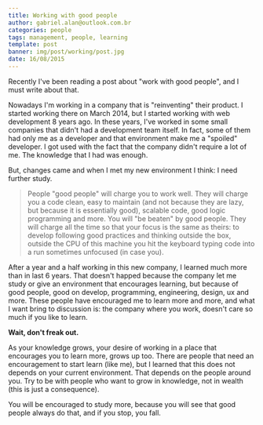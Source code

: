 ```yaml
---
title: Working with good people
author: gabriel.alan@outlook.com.br
categories: people
tags: management, people, learning
template: post
banner: img/post/working/post.jpg
date: 16/08/2015
---
```


Recently I've been reading a post about "work with good people", and I must write about that.

Nowadays I'm working in a company that is "reinventing" their product. I started working there on March 2014, but I started working with web development 8 years ago. In these years, I've worked in some small companies that didn't had a development team itself. In fact, some of them had only me as a developer and that environment make me a "spoiled" developer. I got used with the fact that the company didn't require a lot of me. The knowledge that I had was enough.

But, changes came and when I met my new environment I think: I need further study.

> People "good people" will charge you to work well. They will charge you a code clean, easy to maintain (and not because they are lazy, 
> but because it is essentially good), scalable code, good logic programming and more. You will "be beaten" by good people. 
> They will charge all the time so that your focus is the same as theirs: to develop following good practices and thinking outside the box, 
> outside the CPU of this machine you hit the keyboard typing code into a run sometimes unfocused (in case you).


After a year and a half working in this new company, I learned much more than in last 6 years.
That doesn't happed because the company let me study or give an environment that encourages learning, but because of good people, good on develop, programming, engineering, design, ux and more. These people have encouraged me to learn more and more, and what I want bring to discussion is: the company where you work, doesn't care so much if you like to learn.

**Wait, don't freak out.** 

As your knowledge grows, your desire of working in a place that encourages you to learn more, grows up too.
There are people that need an encouragement to start learn (like me), but I learned that this does not depends on your current environment. That depends on the people around you. Try to be with people who want to grow in knowledge, not in wealth (this is just a consequence).

You will be encouraged to study more, because you will see that good people always do that, and if you stop, you fall.
